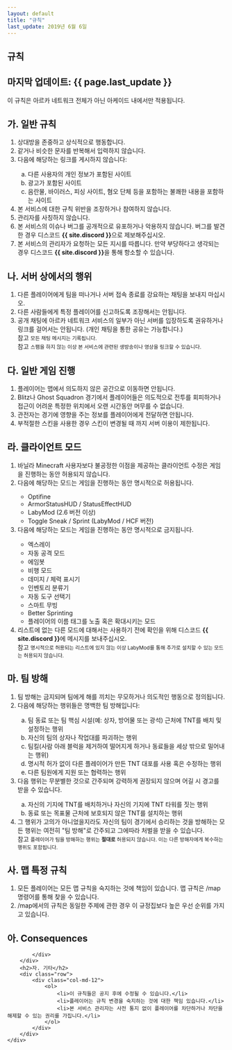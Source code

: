 ```yaml
---
layout: default
title: "규칙"
last_update: 2019년 6월 6일
---
```


<section class="banner">
    <div class="container">
        <div class="content">
            <h1 class="title">규칙</h1>
            <h2 class="subtitle">마지막 업데이트: {{ page.last_update }}</h2>
        </div>
    </div>
</section>
<section class="info">
    <div class="alert alert-warning">
        <div class="container">
            <p>이 규칙은 아르카 네트워크 전체가 아닌 아케이드 내에서만 적용됩니다.</p>
        </div>
    </div>
</section>
<section class="content">
    <div class="container">
        <h2>가. 일반 규칙</h2>
        <div class="row">
            <div class="col-md-12">
                <ol>
                    <li>상대방을 존중하고 상식적으로 행동합니다.</li>
                    <li>같거나 비슷한 문자를 반복해서 입력하지 않습니다.</li>
                    <li>다음에 해당하는 링크를 게시하지 않습니다:</li>
                    <ol type="a">
                        <li>다른 사용자의 개인 정보가 포함된 사이트</li>
                        <li>광고가 포함된 사이트</li>
                        <li>음란물, 바이러스, 피싱 사이트, 혐오 단체 등을 포함하는 불쾌한 내용을 포함하는 사이트</li>
                    </ol>
                    <li>본 서비스에 대한 규칙 위반을 조장하거나 참여하지 않습니다.</li>
                    <li>관리자를 사칭하지 않습니다.</li>
                    <li>본 서비스의 이슈나 버그를 공개적으로 유포하거나 악용하지 않습니다. 버그를 발견한 경우 디스코드 <strong>{{ site.discord }}</strong>으로 제보해주십시오.</li>
                    <li>본 서비스의 관리자가 요청하는 모든 지시를 따릅니다. 만약 부당하다고 생각되는 경우 디스코드 <strong>{{ site.discord }}</strong>을 통해 항소할 수 있습니다.</li>
                </ol>
            </div>
        </div>
        <h2>나. 서버 상에서의 행위</h2>
        <div class="row">
            <div class="col-md-12">
                <ol>
                    <li>다른 플레이어에게 팀을 떠나거나 서버 접속 종료를 강요하는 채팅을 보내지 마십시오.</li>
                    <li>다른 사람들에게 특정 플레이어를 신고하도록 조장해서는 안됩니다.</li>
                    <li>공개 채팅에 아르카 네트워크 서비스의 일부가 아닌 서버를 입장하도록 권유하거나 링크를 걸어서는 안됩니다. (개인 채팅을 통한 공유는 가능합니다.)</li>
                    <span class="badge badge-warning">참고</span>
                    <small>모든 채팅 메시지는 기록됩니다.</small>
                    <br />
                    <span class="badge badge-warning">참고</span>
                    <small>스팸을 하지 않는 이상 본 서비스에 관련된 생방송이나 영상을 링크할 수 있습니다.</small>
                </ol>
            </div>
        </div>
        <h2>다. 일반 게임 진행</h2>
        <div class="row">
            <div class="col-md-12">
                <ol>
                    <li>플레이어는 맵에서 의도하지 않은 공간으로 이동하면 안됩니다.</li>
                    <li>Blitz나 Ghost Squadron 경기에서 플레이어들은 의도적으로 전투를 회피하거나 접근이 어려운 특정한 위치에서 오랜 시간동안 머무를 수 없습니다.</li>
                    <li>관전자는 경기에 영향을 주는 정보를 플레이어에게 전달하면 안됩니다.</li>
                    <li>부적절한 스킨을 사용한 경우 스킨이 변경될 때 까지 서버 이용이 제한됩니다.</li>
                </ol>
            </div>
        </div>
        <h2>라. 클라이언트 모드</h2>
        <div class="row">
            <div class="col-md-12">
                <ol>
                    <li>바닐라 Minecraft 사용자보다 불공정한 이점을 제공하는 클라이언트 수정은 게임을 진행하는 동안 허용되지 않습니다.</li>
                    <li>다음에 해당하는 모드는 게임을 진행하는 동안 명시적으로 허용됩니다.</li>
                    <ul>
                        <li>Optifine</li>
                        <li>ArmorStatusHUD / StatusEffectHUD</li>
                        <li>LabyMod (2.6 버전 이상)</li>
                        <li>Toggle Sneak / Sprint (LabyMod / HCF 버전)</li>
                    </ul>
                    <li>다음에 해당하는 모드는 게임을 진행하는 동안 명시적으로 금지됩니다.</li>
                    <ul>
                        <li>엑스레이</li>
                        <li>자동 공격 모드</li>
                        <li>에임봇</li>
                        <li>비행 모드</li>
                        <li>데미지 / 체력 표시기</li>
                        <li>인벤토리 분류기</li>
                        <li>자동 도구 선택기</li>
                        <li>스마트 무빙</li>
                        <li>Better Sprinting</li>
                        <li>플레이어의 이름 태그를 노출 혹은 확대시키는 모드</li>
                    </ul>
                    <li>리스트에 없는 다른 모드에 대해서는 사용하기 전에 확인을 위해 디스코드 <strong>{{ site.discord }}</strong>에 메시지를 보내주십시오.</li>
                    <span class="badge badge-warning">참고</span>
                    <small>명시적으로 허용되는 리스트에 있지 않는 이상 LabyMod를 통해 추가로 설치할 수 있는 모드는 허용되지 않습니다.</small>
                </ol>
            </div>
        </div>
        <h2>마. 팀 방해</h2>
        <div class="row">
            <div class="col-md-12">
                <ol>
                    <li>팀 방해는 금지되며 팀에게 해를 끼치는 무모하거나 의도적인 행동으로 정의됩니다.</li>
                    <li>다음에 해당하는 행위들은 명백한 팀 방해입니다:</li>
                    <ol type="a">
                        <li>팀 동료 또는 팀 핵심 시설(예: 상자, 방어물 또는 광석) 근처에 TNT를 배치 및 설정하는 행위</li>
                        <li>자신의 팀의 상자나 작업대를 파괴하는 행위</li>
                        <li>팀킬(사람 아래 블럭을 제거하여 떨어지게 하거나 동료들을 세상 밖으로 밀어내는 행위)</li>
                        <li>명시적 허가 없이 다른 플레이어가 만든 TNT 대포를 사용 혹은 수정하는 행위</li>
                        <li>다른 팀원에게 지원 또는 협력하는 행위</li>
                    </ol>
                    <li>다음 행위는 무분별한 것으로 간주되며 강력하게 권장되지 않으며 어길 시 경고를 받을 수 있습니다.</li>
                    <ol type="a">
                        <li>자신의 기지에 TNT를 배치하거나 자신의 기지에 TNT 타워를 짓는 행위</li>
                        <li>동료 또는 목표물 근처에 보호되지 않은 TNT를 설치하는 행위</li>
                    </ol>
                    <li>그 행위가 고의가 아니었을지라도 자신의 팀이 경기에서 승리하는 것을 방해하는 모든 행위는 여전히 "팀 방해"로 간주되고 그에따라 처벌을 받을 수 있습니다.</li>
                    <span class="badge badge-warning">참고</span>
                    <small>플레이어가 팀을 방해하는 행위는 <strong>절대로</strong> 허용되지 않습니다. 이는 다른 방해자에게 복수하는 행위도 포함됩니다.</small>
                </ol>
            </div>
        </div>
        <h2>사. 맵 특정 규칙</h2>
        <div class="row">
            <div class="col-md-12">
                <ol>
                    <li>모든 플레이어는 모든 맵 규칙을 숙지하는 것에 책임이 있습니다. 맵 규칙은 /map 명령어를 통해 찾을 수 있습니다.</li>
                    <li>/map에서의 규칙은 동일한 주제에 관한 경우 이 규정집보다 높은 우선 순위를 가지고 있습니다.</li>
                </ol>
            </div>
        </div>
        <h2>아. Consequences</h2>
        <div class="row">
            <div class="col-md-12">

            </div>
        </div>
        <h2>자. 기타</h2>
        <div class="row">
            <div class="col-md-12">
                <ol>
                    <li>이 규칙들은 공지 후에 수정될 수 있습니다.</li>
                    <li>플레이어는 규칙 변경을 숙지하는 것에 대한 책임 있습니다.</li>
                    <li>본 서비스 관리자는 사전 통지 없이 플레이어를 차단하거나 차단을 해제할 수 있는 권리를 가집니다.</li>
                </ol>
            </div>
        </div>
    </div>
</section>